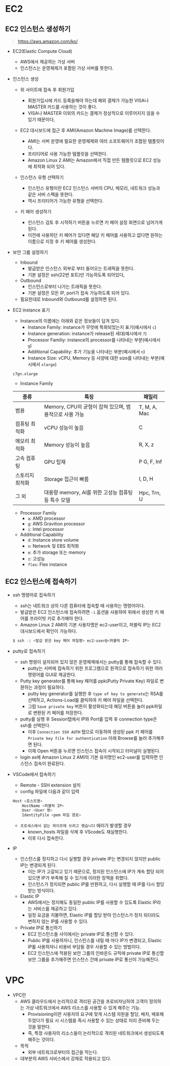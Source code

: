 # EC2

## EC2 인스턴스 생성하기

> https://aws.amazon.com/ko/

- EC2(Elastic Compute Cloud)
  - AWS에서 제공하는 가상 서버
  - 인스턴스는 운영체제가 포함된 가상 서버를 뜻한다.



- 인스턴스 생성
  - 위 사이트에 접속 후 회원가입
    - 회원가입시에 카드 등록을해야 하는데 해외 결제가 가능한 VISA나 MASTER 카드를 사용하는 것이 좋다.
    - VISA나 MASTER 이외의 카드는 결제가 정상적으로 이루어지지 않을 수 있기 때문이다,

  - EC2 대시보드에 접근 후 AMI(Amazon Machine Image)를 선택한다.
    - AMI는 서버 운영에 필요한 운영체제와 여러 소프트웨어가 조합된 템플릿이다.
    - 프리티어로 사용 가능한 템플릿을 선택한다.
    - Amazon Linux 2 AMI는 Amazon에서 직접 만든 템플릿으로 EC2 성능에 최적화 되어 있다.
  - 인스턴스 유형 선택하기
    - 인스턴스 유형이란 EC2 인스턴스 서버의 CPU, 메모리, 네트워크 성능과 같은 서버 스펙을 뜻한다.
    - 역시 프리티어가 가능한 유형을 선택한다.
  - 키 페어 생성하기
    - 인스턴스 검토 후 시작하기 버튼을 누르면 키 페어 설정 화면으로 넘어가게 된다.
    - 이전에 사용하던 키 페어가 있다면 해당 키 페어를 사용하고 없다면 원하는 이름으로 지정 후 키 페어를 생성한다.



- 보안 그룹 설정하기
  - Inbound
    - 발급받은 인스턴스 외부로 부터 들어오는 트래픽을 뜻한다.
    - 기본 설정은 ssh(22번 포트)만 가능하도록 되어있다,
  - Outbound
    - 인스턴스로부터 나가는 트래픽을 뜻한다.
    - 기본 설정은 모든 IP, port가 접속 가능하도록 되어 있다.
  - 필요한대로 Inbound와 Outbound를 설정하면 된다.



- EC2 instance 표기

  - Instance의 이름에는 아래와 같은 정보들이 담겨 있다.
    - Instance Family: instance가 무엇에 특화되었는지 표기(예시에서 `c`)
    - Instance generation: instance가 release된 세대(예시에서 `7`)
    - Processor Familiy: instance의 processor를 나타내는 부분(예시에서 `g`)
    - Additional Capability: 추가 기능을 나타내는 부분(예시에서 `n`)
    - Instance Size: vCPU, Memory 등 사양에 대한 size를 나타내는 부분(예시에서 `xlarge`)

  ```
  c7gn.xlarge
  ```

  - Instance Family

  | 종류            | 특징                                                   | 패밀리       |
  | --------------- | ------------------------------------------------------ | ------------ |
  | 범용            | Memory, CPU의 균형이 잡혀 있으며, 범용적으로 사용 가능 | T, M, A, Mac |
  | 컴퓨팅 최적화   | vCPU 성능이 높음                                       | C            |
  | 메모리 최적화   | Memory 성능이 높음                                     | R, X, z      |
  | 고속 컴퓨팅     | GPU 탑재                                               | P G, F, Inf  |
  | 스토리지 최적화 | Storage 접근이 빠름                                    | I, D, H      |
  | 그 외           | 대용량 memory, AI를 위한 고성능 컴퓨팅 등 특수 모델    | Hpc, Trn, U  |

  - Processor Family
    - `a`: AMD processor
    - `g`: AWS Gravition processor
    - `i`: Intel processor
  - Additional Capability
    - `d`: Instance store volume
    - `n`: Network 및 EBS 최적화
    - `e`: 추가  storage 또는 memory
    - `z`: 고성능
    - `flex`: Flex instance





## EC2 인스턴스에 접속하기

- ssh 명령어로 접속하기

  - ssh는 네트워크 상의 다른 컴퓨터에 접속할 때 사용하는 명령어이다.
  - 발급받은 EC2 인스턴스에 접속하려면 `-i` 옵션을 사용하여 위에서 생성한 키 페어를 프라이빗 키로 추가해야 한다.
  - Amazon Linux 2 AMI의 기본 사용자명은 ec2-user이고, 퍼블릭 IP는 EC2 대시보드에서 확인이 가능하다.

  ```bash
  $ ssh -i <발급 받은 key 페어 파일명> ec2-user@<퍼블릭 IP>
  ```




- putty로 접속하기

  - ssh 명령이 설치되어 있지 않은 운영체제에서는 putty를 통해 접속할 수 있다.
    - putty는 서버에 접속하기 위한 프로그램으로 원격으로 접속하기 위한 여러 명령어를 GUI로 제공한다.
  - Putty key generator를 통해 key 페어를 ppk(Putty Private Key) 파일로 변환하는 과정이 필요하다.
    - putty key generator를 실행한 후 `type of key to generate`는 RSA를 선택하고, Actions-Load를 클릭하여 키 페어 파일을 선택한다.
    - 그럼 `Save private key` 버튼이 활성화되는데 해당 버튼을 눌러 ppk파일로 변환된 키 페어를 저장한다.
  - putty를 실행 후 Session탭에서 IP와 Port를 입력 후 connection type은 ssh를 선택한다.
    - 이후 `Connection SSH AUTH` 탭으로 이동하여 생성된 ppk 키 페어를 `Private key file for authentication` 아래 Browse를 눌러 추가해주면 된다.
    - 이제 Open 버튼을 누르면 인스턴스 접속이 시작되고 터미널이 실행된다.
  - login as에 Amazon Linux 2 AMI의 기본 유저명인 ec2-user를 입력하면 인스턴스 접속이 완료된다. 



- VSCode에서 접속하기
  - Remote - SSH extension 설치
  - config 파일에 다음과 같이 입력

  ```bash
  Host <호스트명>
      HostName <퍼블릭 IP>
      User <User 명>
      IdentityFile <pem 파일 경로>
  ```

  - `프로세스에서 없는 파이프에 쓰려고 했습니다` 에러가 발생할 경우
    - known_hosts 파일을 삭제 후 VScode도 재실행한다.
    - 이후 다시 접속한다.



- IP
  - 인스턴스를 정지하고 다시 실행할 경우 private IP는 변경되지 않지만 public IP는 변경되게 된다.
    - 이는 IP가 고갈되고 있기 때문으로, 정지된 인스턴스에 IP가 계속 할당 되어 있으면 IP가 부족해 질 수 있기에 이러한 정책을 취했다.
    - 인스턴스가 정지되면 public IP를 반환하고, 다시 실행할 때 IP를 다시 할당 받는 방식이다.
  - Elastic IP
    - AWS에서는 정지해도 동일한 public IP를 사용할 수 있도록 Elastic IP라는 서비스를 제공하고 있다.
    - 일정 요금을 지불하면, Elastic IP를 할당 받아 인스턴스가 정지 되더라도 변하지 않는 IP를 사용할 수 있다.
  - Private IP로 통신하기
    - EC2 인스턴스들 사이에서는 private IP로 통신할 수 있다.
    - Public IP를 사용하자니, 인스턴스를 내릴 때 마다 IP가 변경되고, Elastic IP를 사용하자니 비용비 부담될 경우 사용할 수 있는 방법이다.
    - EC2 인스턴스에 적용된 보안 그룹의 인바운드 규칙에 private IP로 통신할 보안 그룹을 추가해주면 인스턴스 간에 private IP로 통신이 가능해진다.



# VPC

- VPC란
  - AWS 클라우드에서 논리적으로 격리된 공간을 프로비저닝하여 고객이 정의하는 가상 네트워크에서 AWS 리소스를 사용할 수 있게 해주는 기능.
    - Provisioning이란 사용자의 요구에 맞게 시스템 자원을 할당, 배치, 배포해 두었다가 필요 시 시스템을 즉시 사용할 수 있는 상태로 미리 준비해 두는 것을 말한다.
    - 즉, 특정 사용자의 리소스들이 논리적으로 격리된 네트워크에서 생성되도록 해주는 것이다.
  - 목적
    - 외부 네트워크로부터의 접근을 막는다.
  - 대부분의 AWS 서비스에서 강제로 적용되고 있다.

